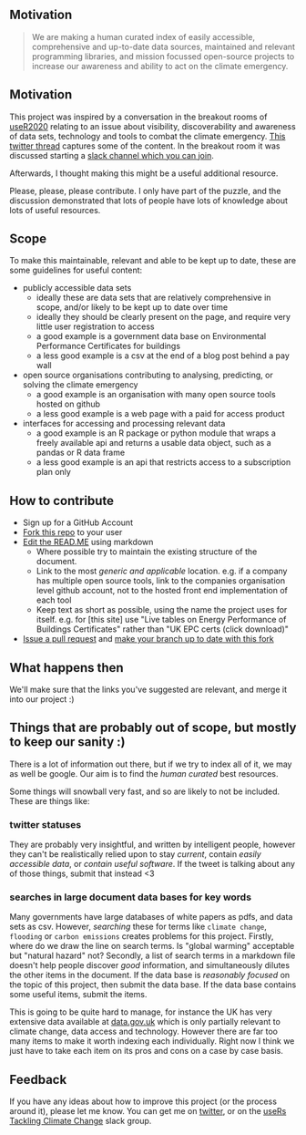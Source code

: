 ## Motivation

>We are making a human curated index of easily accessible, comprehensive and up-to-date data sources, maintained and relevant programming libraries, and mission focussed open-source projects to increase our awareness and ability to act on the climate emergency.

## Motivation

This project was inspired by a conversation in the breakout rooms of [useR2020](https://user2020muc.r-project.org/) relating to an issue about visibility, discoverability and awareness of data sets, technology and tools to combat the climate emergency. [This twitter thread](https://twitter.com/useR2020muc/status/1280777655785226240) captures some of the content. In the breakout room it was discussed starting a [slack channel which you can join](https://userstackling-uny5880.slack.com/join/shared_invite/zt-fkocefo6-kkRLrPqPI5WQR5P~HLdm9A#/).

Afterwards, I thought making this might be a useful additional resource.

Please, please, please contribute. I only have part of the puzzle, and the discussion demonstrated that lots of people have lots of knowledge about lots of useful resources.

## Scope

To make this maintainable, relevant and able to be kept up to date, these are some guidelines for useful content:

* publicly accessible data sets
    + ideally these are data sets that are relatively comprehensive in scope, and/or likely to be kept up to date over time
    + ideally they should be clearly present on the page, and require very little user registration to access
    + a good example is a government data base on Environmental Performance Certificates for buildings
    + a less good example is a csv at the end of a blog post behind a pay wall
* open source organisations contributing to analysing, predicting, or solving the climate emergency
    + a good example is an organisation with many open source tools hosted on github
    + a less good example is a web page with a paid for access product
* interfaces for accessing and processing relevant data
    + a good example is an R package or python module that wraps a freely available api and returns a usable data object, such as a pandas or R data frame
    + a less good example is an api that restricts access to a subscription plan only

## How to contribute

* Sign up for a GitHub Account
* [Fork this repo](https://guides.github.com/activities/forking/) to your user
* [Edit the READ.ME](https://guides.github.com/features/mastering-markdown/) using markdown
    + Where possible try to maintain the existing structure of the document.
    + Link to the most _generic and applicable_ location. e.g. if a company has multiple open source tools, link to the companies organisation level github account, not to the hosted front end implementation of each tool
    + Keep text as short as possible, using the name the project uses for itself. e.g. for [this site] use "Live tables on Energy Performance of Buildings Certificates" rather than "UK EPC certs (click download)"
* [Issue a pull request](https://docs.github.com/en/github/collaborating-with-issues-and-pull-requests/proposing-changes-to-your-work-with-pull-requests) and [make your branch up to date with this fork](https://docs.github.com/en/github/collaborating-with-issues-and-pull-requests/syncing-a-fork)

## What happens then

We'll make sure that the links you've suggested are relevant, and merge it into our project :)

## Things that are probably out of scope, but mostly to keep our sanity :)

There is a lot of information out there, but if we try to index all of it, we may as well be google. Our aim is to find the _human curated_ best resources.

Some things will snowball very fast, and so are likely to not be included. These are things like:

### twitter statuses

They are probably very insightful, and written by intelligent people, however they can't be realistically relied upon to stay _current_, contain _easily accessible data_, or _contain useful software_. If the tweet is talking about any of those things, submit that instead <3

### searches in large document data bases for key words

Many governments have large databases of white papers as pdfs, and data sets as csv. However, _searching_ these for terms like `climate change`, `flooding` or `carbon emissions` creates problems for this project. Firstly, where do we draw the line on search terms. Is "global warming" acceptable but "natural hazard" not? Secondly, a list of search terms in a markdown file doesn't help people discover _good_ information, and simultaneously dilutes the other items in the document. If the data base is _reasonably focused_ on the topic of this project, then submit the data base. If the data base contains some useful items, submit the items. 

This is going to be quite hard to manage, for instance the UK has very extensive data available at [data.gov.uk](data.go.uk) which is only partially relevant to climate change, data access and technology. However there are far too many items to make it worth indexing each individually. Right now I think we just have to take each item on its pros and cons on a case by case basis.

## Feedback

If you have any ideas about how to improve this project (or the process around it), please let me know. You can get me on [twitter](https://twitter.com/DaveParr), or on the [useRs Tackling Climate Change](https://userstackling-uny5880.slack.com/join/shared_invite/zt-fkocefo6-kkRLrPqPI5WQR5P~HLdm9A#/) slack group.


